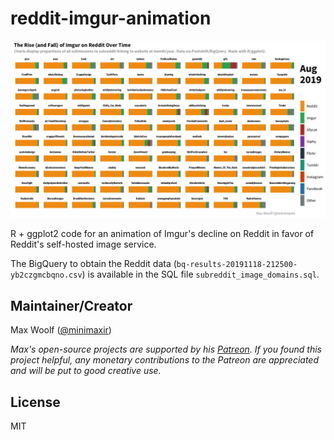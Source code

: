 # reddit-imgur-animation

![](reddit_imgur_static.png)

R + ggplot2 code for an animation of Imgur's decline on Reddit in favor of Reddit's self-hosted image service.

The BigQuery to obtain the Reddit data (`bq-results-20191118-212500-yb2czgmcbqno.csv`) is available in the SQL file `subreddit_image_domains.sql`.

## Maintainer/Creator

Max Woolf ([@minimaxir](https://minimaxir.com))

*Max's open-source projects are supported by his [Patreon](https://www.patreon.com/minimaxir). If you found this project helpful, any monetary contributions to the Patreon are appreciated and will be put to good creative use.*

## License

MIT
